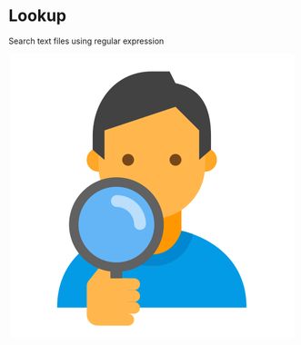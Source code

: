 # Lookup

Search text files using regular expression

<p align="center">
    <img src="./lookup.png" src="Lookup" alt="Lookup"/>
</p>
